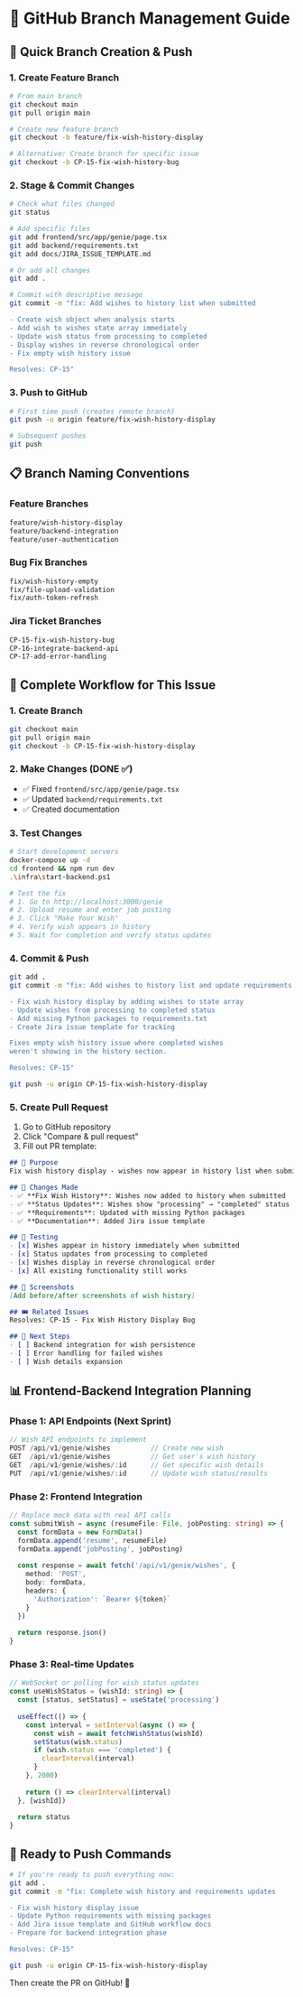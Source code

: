 # 🌿 GitHub Branch Management Guide

## 🚀 Quick Branch Creation & Push

### 1. Create Feature Branch

```bash
# From main branch
git checkout main
git pull origin main

# Create new feature branch
git checkout -b feature/fix-wish-history-display

# Alternative: Create branch for specific issue
git checkout -b CP-15-fix-wish-history-bug
```

### 2. Stage & Commit Changes

```bash
# Check what files changed
git status

# Add specific files
git add frontend/src/app/genie/page.tsx
git add backend/requirements.txt
git add docs/JIRA_ISSUE_TEMPLATE.md

# Or add all changes
git add .

# Commit with descriptive message
git commit -m "fix: Add wishes to history list when submitted

- Create wish object when analysis starts
- Add wish to wishes state array immediately  
- Update wish status from processing to completed
- Display wishes in reverse chronological order
- Fix empty wish history issue

Resolves: CP-15"
```

### 3. Push to GitHub

```bash
# First time push (creates remote branch)
git push -u origin feature/fix-wish-history-display

# Subsequent pushes
git push
```

## 📋 Branch Naming Conventions

### Feature Branches

```bash
feature/wish-history-display
feature/backend-integration  
feature/user-authentication
```

### Bug Fix Branches

```bash
fix/wish-history-empty
fix/file-upload-validation
fix/auth-token-refresh
```

### Jira Ticket Branches

```bash
CP-15-fix-wish-history-bug
CP-16-integrate-backend-api
CP-17-add-error-handling
```

## 🔄 Complete Workflow for This Issue

### 1. Create Branch

```bash
git checkout main
git pull origin main
git checkout -b CP-15-fix-wish-history-display
```

### 2. Make Changes (DONE ✅)

- ✅ Fixed `frontend/src/app/genie/page.tsx`
- ✅ Updated `backend/requirements.txt`
- ✅ Created documentation

### 3. Test Changes

```bash
# Start development servers
docker-compose up -d
cd frontend && npm run dev
.\infra\start-backend.ps1

# Test the fix
# 1. Go to http://localhost:3000/genie
# 2. Upload resume and enter job posting  
# 3. Click "Make Your Wish"
# 4. Verify wish appears in history
# 5. Wait for completion and verify status updates
```

### 4. Commit & Push

```bash
git add .
git commit -m "fix: Add wishes to history list and update requirements

- Fix wish history display by adding wishes to state array
- Update wishes from processing to completed status  
- Add missing Python packages to requirements.txt
- Create Jira issue template for tracking

Fixes empty wish history issue where completed wishes
weren't showing in the history section.

Resolves: CP-15"

git push -u origin CP-15-fix-wish-history-display
```

### 5. Create Pull Request

1. Go to GitHub repository
2. Click "Compare & pull request"
3. Fill out PR template:

```markdown
## 🎯 Purpose
Fix wish history display - wishes now appear in history list when submitted

## 🔧 Changes Made
- ✅ **Fix Wish History**: Wishes now added to history when submitted
- ✅ **Status Updates**: Wishes show "processing" → "completed" status  
- ✅ **Requirements**: Updated with missing Python packages
- ✅ **Documentation**: Added Jira issue template

## 🧪 Testing
- [x] Wishes appear in history immediately when submitted
- [x] Status updates from processing to completed
- [x] Wishes display in reverse chronological order
- [x] All existing functionality still works

## 📸 Screenshots
[Add before/after screenshots of wish history]

## 🎟️ Related Issues
Resolves: CP-15 - Fix Wish History Display Bug

## 🚀 Next Steps
- [ ] Backend integration for wish persistence
- [ ] Error handling for failed wishes
- [ ] Wish details expansion
```

## 📊 Frontend-Backend Integration Planning

### Phase 1: API Endpoints (Next Sprint)

```typescript
// Wish API endpoints to implement
POST /api/v1/genie/wishes          // Create new wish
GET  /api/v1/genie/wishes          // Get user's wish history
GET  /api/v1/genie/wishes/:id      // Get specific wish details
PUT  /api/v1/genie/wishes/:id      // Update wish status/results
```

### Phase 2: Frontend Integration

```typescript
// Replace mock data with real API calls
const submitWish = async (resumeFile: File, jobPosting: string) => {
  const formData = new FormData()
  formData.append('resume', resumeFile)
  formData.append('jobPosting', jobPosting)
  
  const response = await fetch('/api/v1/genie/wishes', {
    method: 'POST',
    body: formData,
    headers: {
      'Authorization': `Bearer ${token}`
    }
  })
  
  return response.json()
}
```

### Phase 3: Real-time Updates

```typescript
// WebSocket or polling for wish status updates
const useWishStatus = (wishId: string) => {
  const [status, setStatus] = useState('processing')
  
  useEffect(() => {
    const interval = setInterval(async () => {
      const wish = await fetchWishStatus(wishId)
      setStatus(wish.status)
      if (wish.status === 'completed') {
        clearInterval(interval)
      }
    }, 2000)
    
    return () => clearInterval(interval)
  }, [wishId])
  
  return status
}
```

## 🎯 Ready to Push Commands

```bash
# If you're ready to push everything now:
git add .
git commit -m "fix: Complete wish history and requirements updates

- Fix wish history display issue
- Update Python requirements with missing packages  
- Add Jira issue template and GitHub workflow docs
- Prepare for backend integration phase

Resolves: CP-15"

git push -u origin CP-15-fix-wish-history-display
```

Then create the PR on GitHub! 🚀
